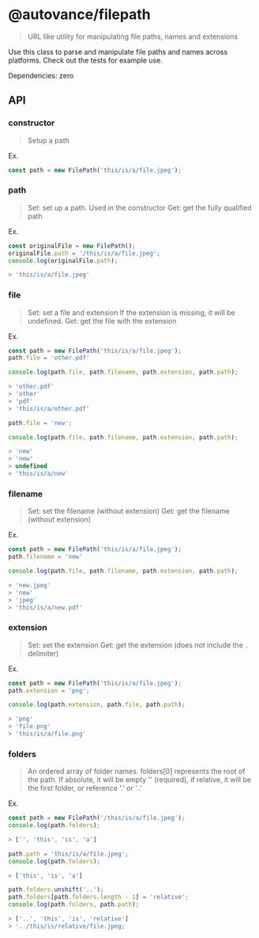 # @autovance/filepath

> URL like utility for manipulating file paths, names and extensions

Use this class to parse and manipulate file paths and names across platforms. Check out the tests for example use.

Dependencies: zero

## API

### constructor

> Setup a path

Ex.

```js
const path = new FilePath('this/is/a/file.jpeg');
```

### path

> Set: set up a path. Used in the constructor
> Get: get the fully qualified path

Ex.

```js
const originalFile = new FilePath();
originalFile.path = '/this/is/a/file.jpeg';
console.log(originalFile.path);

> 'this/is/a/file.jpeg'
```

### file

> Set: set a file and extension
> If the extension is missing, it will be undefined.
> Get: get the file with the extension

Ex.

```js
const path = new FilePath('this/is/a/file.jpeg');
path.file = 'other.pdf'

console.log(path.file, path.filename, path.extension, path.path);

> 'other.pdf'
> 'other'
> 'pdf'
> 'this/is/a/other.pdf'

path.file = 'new';

console.log(path.file, path.filename, path.extension, path.path);

> 'new'
> 'new'
> undefined
> 'this/is/a/new'
```

### filename

> Set: set the filename (without extension)
> Get: get the filename (without extension)

Ex.

```js
const path = new FilePath('this/is/a/file.jpeg');
path.filename = 'new'

console.log(path.file, path.filename, path.extension, path.path);

> 'new.jpeg'
> 'new'
> 'jpeg'
> 'this/is/a/new.pdf'
```

### extension

> Set: set the extension
> Get: get the extension (does not include the `.` delimiter)

Ex.

```js
const path = new FilePath('this/is/a/file.jpeg');
path.extension = 'png';

console.log(path.extension, path.file, path.path);

> 'png'
> 'file.png'
> 'this/is/a/file.png'
```

### folders

> An ordered array of folder names. folders[0] represents the root of the path. If absolute, it will be empty '' (required), if relative, it will be the first folder, or reference '.' or '..'

Ex.

```js
const path = new FilePath('/this/is/a/file.jpeg');
console.log(path.folders);

> ['', 'this', 'is', 'a']

path.path = 'this/is/a/file.jpeg';
console.log(path.folders);

> ['this', 'is', 'a']

path.folders.unshift('..');
path.folders[path.folders.length - 1] = 'relative';
console.log(path.folders, path.path);

> ['..', 'this', 'is', 'relative']
> '../this/is/relative/file.jpeg;
```
